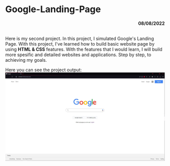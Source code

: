 # Google-Landing-Page

<div align="right"><b>08/08/2022</b></div><br>

Here is my second project. In this project, I simulated Google's Landing Page.
With this project, I've learned how to build basic website page by using **HTML & CSS** features. With the features that I would learn, I will build more spesific and detailed websites and applications. Step by step, to achieving my goals.

Here you can see the project output:
![GoogleLandingPage](/Google-Landing-Page/images/google-landing-page.jpg)
